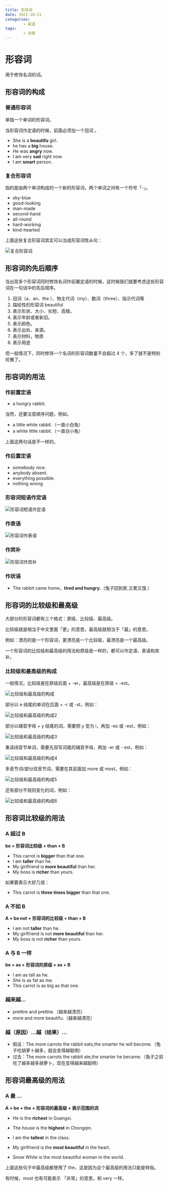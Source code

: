 ```yaml
---
title: 形容词
date: 2021-10-21
categories:
        - 英语
tags:
        - 词类
---
```


# 形容词

用于修饰名词的词。

## 形容词的构成

### 普通形容词

单独一个单词的形容词。

当形容词作定语的时候，前面必须加一个冠词 。

- She is a **beautifu** girl.
- he has a **big** house.
- He was **angry** now.
- I am very **sad** right now.
- I am **smart** person.

### 复合形容词

指的是由两个单词构成的一个新的形容词，两个单词之间有一个符号「-」。

- sky-blue
- good-looking
- man-made
- second-hand
- all-round
- hard-working
- kind-hearted

上面这些复合形容词其实可以当成形容词性从句：

![复合形容词](https://gallery.yxzi.xyz/galleries/2022/09/07/%E5%A4%8D%E5%90%88%E5%BD%A2%E5%AE%B9%E8%AF%8D.png)

## 形容词的先后顺序

当出现多个形容词同时修饰名词作前置定语的时候，这时候我们就要考虑这些形容词在一句话中的先后顺序。

1. 冠词（a、an、the ）、物主代词（my）、数词（three）、指示代词等
2. 描绘性的形容词 beautiful
3. 表示形状、大小、长短、高矮。
4. 表示年龄或者新旧。
5. 表示颜色。
6. 表示出处、来源。
7. 表示材料，物质
8. 表示用途

但一般情况下，同时修饰一个名词的形容词数量不会超过 4 个，多了就不是特别优雅了。

## 形容词的用法

### 作前置定语

- a hungry rabbit.

当然，还要注意顺序问题，例如，

- a little white rabbit.（一直小白兔）
- a white little rabbit.（一直白小兔）

上面这两句话是不一样的。

### 作后置定语

- somebody nice.
- anybody absent.
- everything possible.
- nothing wrong

### 形容词短语作定语

![形容词短语作定语](https://gallery.yxzi.xyz/galleries/2022/09/07/%E5%BD%A2%E5%AE%B9%E8%AF%8D%E7%9F%AD%E8%AF%AD%E4%BD%9C%E5%AE%9A%E8%AF%AD.png)

### 作表语

![形容词作表语](https://gallery.yxzi.xyz/galleries/2022/09/07/%E5%BD%A2%E5%AE%B9%E8%AF%8D%E4%BD%9C%E8%A1%A8%E8%AF%AD.png)

### 作宾补

![形容词作宾补](https://gallery.yxzi.xyz/galleries/2022/09/07/%E5%BD%A2%E5%AE%B9%E8%AF%8D%E4%BD%9C%E5%AE%BE%E8%A1%A5.png)

### 作状语

- The rabbit came home，**tired and hungry.**（兔子回到家,又累又饿.）

## 形容词的比较级和最高级

大部分的形容词都有三个格式：原级、比较级、最高级。

比较级就是相当于中文里面「更」的意思，最高级就相当于「最」的意思。

例如：漂亮的是一个形容词，更漂亮是一个比较级，最漂亮是一个最高级。

一个形容词的比较级和最高级的用法和原级是一样的，都可以作定语、表语和宾补。

### 比较级和最高级的构成

一般情况，比较级是在原级后面 + -er，最高级是在原级 + -est。

![比较级和最高级的构成](https://gallery.yxzi.xyz/galleries/2022/09/07/%E6%AF%94%E8%BE%83%E7%BA%A7%E5%92%8C%E6%9C%80%E9%AB%98%E7%BA%A7%E7%9A%84%E6%9E%84%E6%88%90.png)

部分以 e 结尾的单词在后面 + -r 或 -st，例如：

![比较级和最高级的构成2](https://gallery.yxzi.xyz/galleries/2022/09/07/%E6%AF%94%E8%BE%83%E7%BA%A7%E5%92%8C%E6%9C%80%E9%AB%98%E7%BA%A7%E7%9A%84%E6%9E%84%E6%88%902.png)

部分以辅音字母 + y 结尾的词，需要把 y 变为 i，再加 -es 或 -est，例如：

![比较级和最高级的构成3](https://gallery.yxzi.xyz/galleries/2022/09/07/%E6%AF%94%E8%BE%83%E7%BA%A7%E5%92%8C%E6%9C%80%E9%AB%98%E7%BA%A7%E7%9A%84%E6%9E%84%E6%88%903.png)

重读闭音节单词，需要先双写词尾的辅音字母，再加 -er 或 - est，例如：

![比较级和最高级的构成4](https://gallery.yxzi.xyz/galleries/2022/09/07/%E6%AF%94%E8%BE%83%E7%BA%A7%E5%92%8C%E6%9C%80%E9%AB%98%E7%BA%A7%E7%9A%84%E6%9E%84%E6%88%904.png)

多音节词/部分双音节词，需要在其前面加 more 或 most，例如：

![比较级和最高级的构成5](https://gallery.yxzi.xyz/galleries/2022/09/07/%E6%AF%94%E8%BE%83%E7%BA%A7%E5%92%8C%E6%9C%80%E9%AB%98%E7%BA%A7%E7%9A%84%E6%9E%84%E6%88%905.png)

还有部分不规则变化的词，例如：

![比较级和最高级的构成6](https://gallery.yxzi.xyz/galleries/2022/09/07/%E6%AF%94%E8%BE%83%E7%BA%A7%E5%92%8C%E6%9C%80%E9%AB%98%E7%BA%A7%E7%9A%84%E6%9E%84%E6%88%906.png)

## 形容词比较级的用法

### A 超过 B

**be + 形容词比较级 + than + B**

- This carrot is **bigger** than that one.
- I am **taller** than he.
- My girlfriend is **more beautiful** than her.
- My boss is **richer** than yours.

如果要表示大好几倍：

- This carrot is **three times bigger** than that one.

### A 不如 B

**A + be not + 形容词的比较级 + than + B**

- I am not **taller** than he.
- My girlfriend is not **more beautiful** than her.
- My boss is not **richer** than yours.

### A 与 B 一样

**be + as + 形容词的原级 + as + B**

- I am as tall as he.
- She is as fat as me.
- This carrot is as big as that one.

### 越来越...

- prettire and prettire.（越来越漂亮）
- more and more beautifu.（越来越漂亮）

### 越（原因）...越（结果）...

- 假设：The more carrots the rabbit eats,the smarter he will become.（兔子吃胡萝卜越多，就会变得越聪明）
- 过去：The more carrots the rabbit ate,the smarter he became.（兔子之前吃了越多越多胡萝卜，现在变得越来越聪明）

## 形容词最高级的用法

### A 最 ...

**A + be + the + 形容词的最高级 + 表示范围的词**

- He is the **richest** in Guangxi.

- The house is the **highest** in Chongqin.

- I am the **tallest** in the class.

- My girlfriend is the **most beautiful** in the heart.
- Snow White is the most beautiful woman in the world.

上面这些句子中最高级都使用了 the，这是因为这个最高级的用法只能是特指。

有时候，most 也有可能表示 「非常」的意思，和 very 一样。
